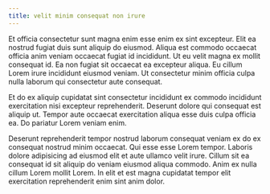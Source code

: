 ```yaml
---
title: velit minim consequat non irure
---
```


Et officia consectetur sunt magna enim esse enim ex sint excepteur. Elit ea nostrud fugiat duis sunt aliquip do eiusmod. Aliqua est commodo occaecat officia anim veniam occaecat fugiat id incididunt. Ut eu velit magna ex mollit consequat id. Ea non fugiat sit occaecat ea excepteur aliqua. Eu cillum Lorem irure incididunt eiusmod veniam. Ut consectetur minim officia culpa nulla laborum qui consectetur aute consequat.

Et do ex aliquip cupidatat sint consectetur incididunt ex commodo incididunt exercitation nisi excepteur reprehenderit. Deserunt dolore qui consequat est aliquip ut. Tempor aute occaecat exercitation aliqua esse duis culpa officia ea. Do pariatur Lorem veniam enim.

Deserunt reprehenderit tempor nostrud laborum consequat veniam ex do ex consequat nostrud minim occaecat. Qui esse esse Lorem tempor. Laboris dolore adipisicing ad eiusmod elit et aute ullamco velit irure. Cillum sit ea consequat id sit aliquip do veniam eiusmod aliqua commodo. Anim ex nulla cillum Lorem mollit Lorem. In elit et est magna cupidatat tempor elit exercitation reprehenderit enim sint anim dolor.